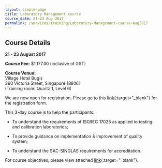 ```yaml
---
layout: simple-page
title: Laboratory Management course
course_date: 21-23 Aug 2017
permalink: /services/training/Laboratory-Management-course-Aug2017
---
```


## Course Details
**21 - 23 August 2017**

**Course Fee:**  $1,177.00 (inclusive of GST)

**Course Venue:**  
Village Hotel Bugis  
390 Victoria Street, Singapore 188061  
(Training room:  Quartz 1, Level 6)

We are now open for registration. Please go to this [link](/files/registration-forms/Registration-form-(LM-and-IA-Aug-2017).docx){:target="_blank"} for the registration form.
 
This 3-day course is to help the participants:
 
* To understand the requirements of ISO/IEC 17025 as applied to testing and
calibration laboratories;
 
* To provide guidance on implementation & improvement of quality system;
 
* To understand the SAC-SINGLAS requirements for accreditation.
 
For course objectives, please view attached [link](/files/training/Lab-Management-Course.pdf){:target="_blank"}.
